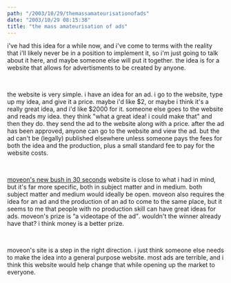 ```yaml
---
path: "/2003/10/29/themassamateurisationofads" 
date: "2003/10/29 08:15:38" 
title: "the mass amateurisation of ads" 
---
```

<p>i've had this idea for a while now, and i've come to terms with the reality that i'll likely never be in a position to implement it, so i'm just going to talk about it here, and maybe someone else will put it together. the idea is for a website that allows for advertisments to be created by anyone.</p><br><p>the website is very simple. i have an idea for an ad. i go to the website, type up my idea, and give it a price. maybe i'd like $2, or maybe i think it's a really great idea, and i'd like $2000 for it. someone else goes to the website and reads my idea. they think "what a great idea! i could make that" and then they do. they send the ad to the website along with a price. after the ad has been approved, anyone can go to the website and view the ad. but the ad can't be (legally) published elsewhere unless someone pays the fees for both the idea and the production, plus a small standard fee to pay for the website costs.</p><br><p><a href="http://www.bushin30seconds.org/">moveon's new bush in 30 seconds</a> website is close to what i had in mind, but it's far more specific, both in subject matter and in medium. both subject matter and medium would ideally be open. moveon also requires the idea for an ad and the production of an ad to come to the same place, but it seems to me that people with no production skill can have great ideas for ads. moveon's prize is <q>a videotape of the ad</q>. wouldn't the winner already have that? i think money is a better prize.</p><br><p>moveon's site is a step in the right direction. i just think someone else needs to make the idea into a general purpose website. most ads are terrible, and i think this website would help change that while opening up the market to everyone.</p>